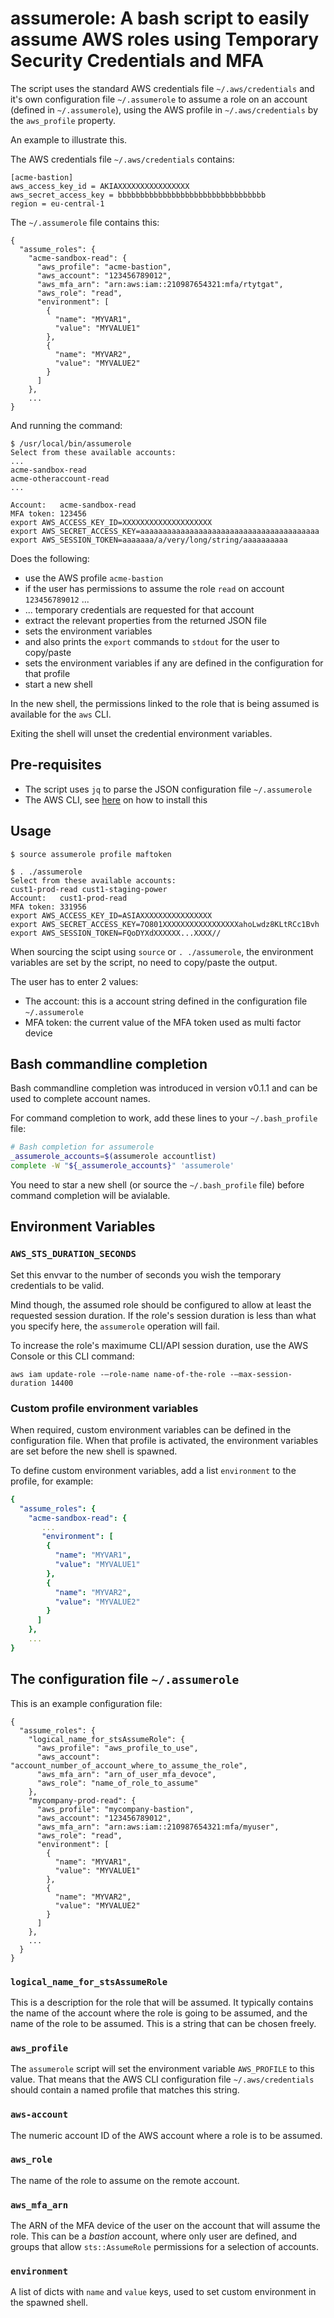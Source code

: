 # assumerole: A bash script to easily assume AWS roles using Temporary Security Credentials and MFA

The script uses the standard AWS credentials file `~/.aws/credentials` and it's own configuration file
`~/.assumerole` to assume a role on an account (defined in `~/.assumerole`), using the AWS profile in
`~/.aws/credentials` by the `aws_profile` property.

An example to illustrate this.

The AWS credentials file `~/.aws/credentials` contains:

```$xslt
[acme-bastion]
aws_access_key_id = AKIAXXXXXXXXXXXXXXXX
aws_secret_access_key = bbbbbbbbbbbbbbbbbbbbbbbbbbbbbbbbb
region = eu-central-1
```

The `~/.assumerole` file contains this:

```$xslt
{
  "assume_roles": {
    "acme-sandbox-read": {
      "aws_profile": "acme-bastion",
      "aws_account": "123456789012",
      "aws_mfa_arn": "arn:aws:iam::210987654321:mfa/rtytgat",
      "aws_role": "read",
      "environment": [
        {
          "name": "MYVAR1",
          "value": "MYVALUE1"
        },
        {
          "name": "MYVAR2",
          "value": "MYVALUE2"
        }
      ]
    },
    ...
}
```

And running the command:

```$xslt
$ /usr/local/bin/assumerole
Select from these available accounts:
... 
acme-sandbox-read
acme-otheraccount-read
...

Account:   acme-sandbox-read
MFA token: 123456
export AWS_ACCESS_KEY_ID=XXXXXXXXXXXXXXXXXXXX
export AWS_SECRET_ACCESS_KEY=aaaaaaaaaaaaaaaaaaaaaaaaaaaaaaaaaaaaaaaa
export AWS_SESSION_TOKEN=aaaaaaa/a/very/long/string/aaaaaaaaaa
```

Does the following:

* use the AWS profile `acme-bastion`
* if the user has permissions to assume the role `read` on account `123456789012` ...
* ... temporary credentials are requested for that account
* extract the relevant properties from the returned JSON file
* sets the environment variables
* and also prints the `export` commands to `stdout` for the user to copy/paste
* sets the environment variables if any are defined in the configuration
  for that profile
* start a new shell

In the new shell, the permissions linked to the role that is being assumed is available for
the `aws` CLI.

Exiting the shell will unset the credential environment variables.

## Pre-requisites

* The script uses `jq` to parse the JSON configuration file `~/.assumerole`
* The AWS CLI, see [here](https://docs.aws.amazon.com/cli/latest/userguide/installing.html) on how to install this

## Usage

```
$ source assumerole profile maftoken
```

```
$ . ./assumerole 
Select from these available accounts:
cust1-prod-read cust1-staging-power
Account:   cust1-prod-read
MFA token: 331956
export AWS_ACCESS_KEY_ID=ASIAXXXXXXXXXXXXXXXX
export AWS_SECRET_ACCESS_KEY=7O801XXXXXXXXXXXXXXXXXahoLwdz8KLtRCc1Bvh
export AWS_SESSION_TOKEN=FQoDYXdXXXXXX...XXXX//
```

When sourcing the scipt using `source` or `. ./assumerole`, the environment variables are set
by the script, no need to copy/paste the output.

The user has to enter 2 values:
* The account: this is a account string defined in the configuration file `~/.assumerole`
* MFA token: the current value of the MFA token used as multi factor device

## Bash commandline completion

Bash commandline completion was introduced in version v0.1.1 and can be used to complete
account names.

For command completion to work, add these lines to your `~/.bash_profile` file:

```bash
# Bash completion for assumerole
_assumerole_accounts=$(assumerole accountlist)
complete -W "${_assumerole_accounts}" 'assumerole'
```

You need to star a new shell (or source the `~/.bash_profile` file) before command completion will be avialable.
## Environment Variables

### `AWS_STS_DURATION_SECONDS`

Set this envvar to the number of seconds you wish the temporary credentials to be valid.

Mind though, the assumed role should be configured to allow at least the requested session
duration. If the role's session duration is less than what you specify here, the
`assumerole` operation will fail.

To increase the role's maximume CLI/API session duration, use the AWS Console or this CLI
command:

```
aws iam update-role -–role-name name-of-the-role -–max-session-duration 14400
```

### Custom profile environment variables

When required, custom environment variables can be defined in the configuration
file. When that profile is activated, the environment variables are set before
the new shell is spawned.

To define custom environment variables, add a list `environment` to the profile,
for example:

```yaml
{
  "assume_roles": {
    "acme-sandbox-read": {
       ...
       "environment": [
        {
          "name": "MYVAR1",
          "value": "MYVALUE1"
        },
        {
          "name": "MYVAR2",
          "value": "MYVALUE2"
        }
      ]
    },
    ...
}

```

## The configuration file `~/.assumerole`

This is an example configuration file:

```
{
  "assume_roles": {
    "logical_name_for_stsAssumeRole": {
      "aws_profile": "aws_profile_to_use",
      "aws_account": "account_number_of_account_where_to_assume_the_role",
      "aws_mfa_arn": "arn_of_user_mfa_devoce",
      "aws_role": "name_of_role_to_assume"
    },
    "mycompany-prod-read": {
      "aws_profile": "mycompany-bastion",
      "aws_account": "123456789012",
      "aws_mfa_arn": "arn:aws:iam::210987654321:mfa/myuser",
      "aws_role": "read",
      "environment": [
        {
          "name": "MYVAR1",
          "value": "MYVALUE1"
        },
        {
          "name": "MYVAR2",
          "value": "MYVALUE2"
        }
      ]
    },
    ...
  }
}
```

### `logical_name_for_stsAssumeRole`

This is a description for the role that will be assumed. It typically contains the name of the
account where the role is going to be assumed, and the name of the role to be assumed. This
is a string that can be chosen freely.

### `aws_profile`

The `assumerole` script will set the environment variable `AWS_PROFILE` to this value. That
means that the AWS CLI configuration file `~/.aws/credentials` should contain a named profile
that matches this string.

### `aws-account`

The numeric account ID of the AWS account where a role is to be assumed.

### `aws_role`

The name of the role to assume on the remote account.

### `aws_mfa_arn`

The ARN of the MFA device of the user on the account that will assume the role. This can be
a _bastion_ account, where only user are defined, and groups that allow `sts::AssumeRole`
permissions for a selection of accounts.

### `environment`

A list of dicts with `name` and `value` keys, used to set custom environment in the
spawned shell.

